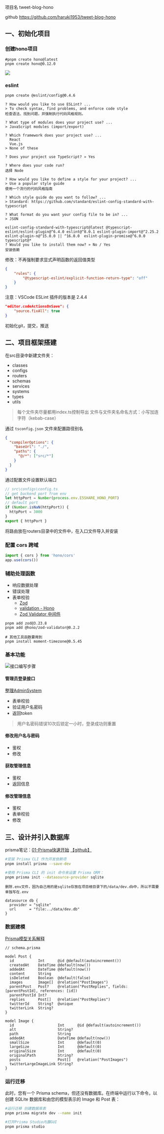 项目名 tweet-blog-hono

github https://github.com/haruki1953/tweet-blog-hono

## 一、初始化项目
### 创建hono项目
```
#pnpm create hono@latest
pnpm create hono@0.12.0
```
![](assets/Pasted%20image%2020240813144126.png)

### eslint
```bash
pnpm create @eslint/config@0.4.6
```

```
? How would you like to use ESLint? ...
> To check syntax, find problems, and enforce code style
检查语法、找到问题，并强制执行代码风格规则。

? What type of modules does your project use? ...
> JavaScript modules (import/export)

? Which framework does your project use? ...
  React
  Vue.js
> None of these

? Does your project use TypeScript? » Yes

? Where does your code run? 
选择 Node

? How would you like to define a style for your project? ...
> Use a popular style guide
使用一个流行的代码风格指南

? Which style guide do you want to follow? ...
> Standard: https://github.com/standard/eslint-config-standard-with-typescript

? What format do you want your config file to be in? ...
> JSON

eslint-config-standard-with-typescript@latest @typescript-eslint/eslint-plugin@^6.4.0 eslint@^8.0.1 eslint-plugin-import@^2.25.2 eslint-plugin-n@^15.0.0 || ^16.0.0  eslint-plugin-promise@^6.0.0 typescript@*
? Would you like to install them now? » No / Yes
安装依赖
```

修改：不再强制要求显式声明函数的返回值类型
```json
{
    "rules": {
        "@typescript-eslint/explicit-function-return-type": "off"
    }
}
```

注意：VSCode ESLint 插件的版本是 2.4.4
```json
"editor.codeActionsOnSave": {
	"source.fixAll": true
}
```

初始化git，提交，推送

## 二、项目框架搭建
在src目录中新建文件夹：
- classes
- configs
- routers
- schemas
- services
- systems
- types
- utils

> 每个文件夹尽量都用index.ts控制导出
> 文件与文件夹名命名方式：小写加连字符（kebab-case）

通过 `tsconfig.json` 文件来配置路径别名
```json
{
  "compilerOptions": {
    "baseUrl": "./",
    "paths": {
      "@/*": ["src/*"]
    }
  }
}
```

通过配置文件设置默认端口
```ts
// src\configs\config.ts
// get backend port from env
let httpPort = Number(process.env.E5SHARE_HONO_PORT)
// default port
if (Number.isNaN(httpPort)) {
  httpPort = 3000
}
export { httpPort }
```

将路由放在routers目录中的文件中，在入口文件导入并安装

### 配置 cors 跨域
```ts
import { cors } from 'hono/cors'
app.use(cors())
```


### 辅助处理函数
- 响应数据处理
- 错误处理
- 表单校验
	- [Zod](https://zod.dev) 
	- [validation - Hono](https://hono.dev/docs/guides/validation#manual-validator)
	- [Zod Validator 中间件](https://github.com/honojs/middleware/tree/main/packages/zod-validator)

```
pnpm add zod@3.23.8
pnpm add @hono/zod-validator@0.2.2

# 其他工具函数要用到
pnpm install moment-timezone@0.5.45
```

### 基本功能
![接口编写步骤](笔记/碎碎念.md#接口编写步骤)

#### 管理员登录接口
[整理AdminSystem](笔记/整理AdminSystem.md)

- 表单校验
- 验证用户名密码
- 返回token

> 用户名密码错误10次后锁定一小时，登录成功则重置

#### 修改用户名与密码
- 鉴权
- 修改

#### 获取管理信息
- 鉴权
- 返回信息

#### 修改管理信息
- 鉴权
- 表单校验
- 修改


## 三、设计并引入数据库
prisma笔记：[01-Prisma快速开始](../../240117nodejsNote/ORM/Prisma/01-Prisma快速开始.md) [【github】](https://github.com/haruki1953/240117nodejsNote/blob/master/ORM/Prisma/01-Prisma%E5%BF%AB%E9%80%9F%E5%BC%80%E5%A7%8B.md)

```sh
#安装 Prisma CLI 作为开发依赖项
pnpm install prisma --save-dev

#使用 Prisma CLI 的 init 命令来设置 Prisma ORM：
pnpm prisma init --datasource-provider sqlite

```
```
删除.env文件，因为自己用的是sqlite存放在项目根目录下的/data/dev.db中，所以不需要单独写在.env

datasource db {
  provider = "sqlite"
  url      = "file:../data/dev.db"
}
```

### 数据建模
[Prisma模型关系解释](笔记/Prisma模型关系解释.md)
```
// schema.prisma

model Post {
  id           Int      @id @default(autoincrement())
  createdAt    DateTime @default(now())
  addedAt      DateTime @default(now())
  content      String
  isDeleted    Boolean  @default(false)
  images       Image[]  @relation("PostImages")
  parentPost   Post?    @relation("PostReplies", fields: [parentPostId], references: [id])
  parentPostId Int?
  replies      Post[]   @relation("PostReplies")
  twitterId    String?  @unique
  twitterLink  String?
}

model Image {
  id                    Int      @id @default(autoincrement())
  alt                   String?
  path                  String
  addedAt               DateTime @default(now())
  smallSize             Int      @default(0)
  largeSize             Int      @default(0)
  originalSize          Int      @default(0)
  originalPath          String?
  posts                 Post[]   @relation("PostImages")
  twitterLargeImageLink String?
}
```

### 运行迁移
此时，您有一个 Prisma schema，但还没有数据库。在终端中运行以下命令，以创建 SQLite 数据库和由您的模型表示的 Image 和 Post 表：
```sh
#运行迁移 创建数据库表
pnpm prisma migrate dev --name init

#打开Prisma Studio内置GUI
pnpm prisma studio
```











